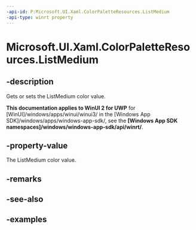 ```yaml
---
-api-id: P:Microsoft.UI.Xaml.ColorPaletteResources.ListMedium
-api-type: winrt property
---
```


<!-- Property syntax.
public IReference<Color> ListMedium { get;  set; }
-->

# Microsoft.UI.Xaml.ColorPaletteResources.ListMedium

## -description

Gets or sets the ListMedium color value.

**This documentation applies to WinUI 2 for UWP** for [WinUI]/windows/apps/winui/winui3/ in the [Windows App SDK]/windows/apps/windows-app-sdk/, see the **[Windows App SDK namespaces]/windows/windows-app-sdk/api/winrt/**.

## -property-value

The ListMedium color value.

## -remarks

## -see-also

## -examples

